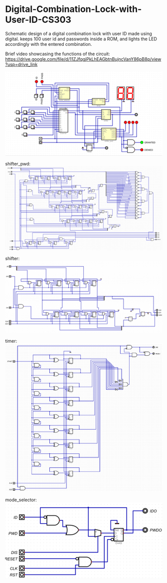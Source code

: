 # Digital-Combination-Lock-with-User-ID-CS303
Schematic design of a digital combination lock with user ID made using digital. keeps 100 user id and passwords inside a ROM, and lights the LED accordingly with the entered combination.

Brief video showcasing the functions of the circuit:
https://drive.google.com/file/d/11ZJfqgjPkLhEAGbtnBujncVanY86pB8p/view?usp=drive_link

![alt text](https://github.com/AdaCanoglu5/Digital-Combination-Lock-with-User-ID-CS303/blob/main/Screenshot%202024-03-08%20171608.png?raw=true)

shifter_pwd:
![alt text](https://github.com/AdaCanoglu5/Digital-Combination-Lock-with-User-ID-CS303/blob/main/Screenshot%202024-03-08%20172347.png?raw=true)

shifter:
![alt text](https://github.com/AdaCanoglu5/Digital-Combination-Lock-with-User-ID-CS303/blob/main/Screenshot%202024-03-08%20172404.png?raw=true)

timer:
![alt text](https://github.com/AdaCanoglu5/Digital-Combination-Lock-with-User-ID-CS303/blob/main/Screenshot%202024-03-08%20172416.png?raw=true)

mode_selector:
![alt text](https://github.com/AdaCanoglu5/Digital-Combination-Lock-with-User-ID-CS303/blob/main/Screenshot%202024-03-08%20172430.png?raw=true)
